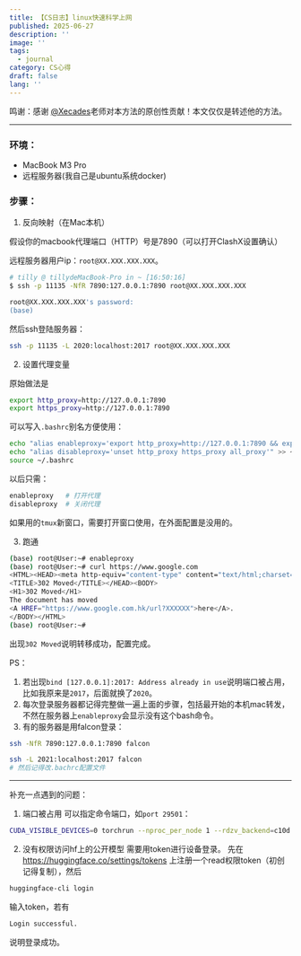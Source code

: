 ```yaml
---
title: 【CS日志】linux快速科学上网
published: 2025-06-27
description: ''
image: ''
tags:
  - journal
category: CS心得
draft: false
lang: ''
---
```

鸣谢：感谢 [@Xecades](https://github.com/xecades)老师对本方法的原创性贡献！本文仅仅是转述他的方法。

---

### 环境：
- MacBook M3 Pro
- 远程服务器(我自己是ubuntu系统docker)

### 步骤：
1. 反向映射（在Mac本机）

假设你的macbook代理端口（HTTP）号是7890（可以打开ClashX设置确认）

远程服务器用户ip：`root@XX.XXX.XXX.XXX`。
```bash
# tilly @ tillydeMacBook-Pro in ~ [16:50:16]
$ ssh -p 11135 -NfR 7890:127.0.0.1:7890 root@XX.XXX.XXX.XXX

root@XX.XXX.XXX.XXX's password: 
(base)
```
然后ssh登陆服务器：
```bash
ssh -p 11135 -L 2020:localhost:2017 root@XX.XXX.XXX.XXX
```

2. 设置代理变量

原始做法是
```bash
export http_proxy=http://127.0.0.1:7890
export https_proxy=http://127.0.0.1:7890
```
可以写入`.bashrc`别名方便使用：
```bash
echo "alias enableproxy='export http_proxy=http://127.0.0.1:7890 && export https_proxy=http://127.0.0.1:7890'" >> ~/.bashrc
echo "alias disableproxy='unset http_proxy https_proxy all_proxy'" >> ~/.bashrc
source ~/.bashrc
```
以后只需：
```bash
enableproxy   # 打开代理
disableproxy  # 关闭代理
```


如果用的`tmux`新窗口，需要打开窗口使用，在外面配置是没用的。

3. 跑通
```bash
(base) root@User:~# enableproxy
(base) root@User:~# curl https://www.google.com
<HTML><HEAD><meta http-equiv="content-type" content="text/html;charset=utf-8">
<TITLE>302 Moved</TITLE></HEAD><BODY>
<H1>302 Moved</H1>
The document has moved
<A HREF="https://www.google.com.hk/url?XXXXXX">here</A>.
</BODY></HTML>
(base) root@User:~#
```
出现`302 Moved`说明转移成功，配置完成。

PS：
1. 若出现`bind [127.0.0.1]:2017: Address already in use`说明端口被占用，比如我原来是`2017`，后面就换了`2020`。
2. 每次登录服务器都记得完整做一遍上面的步骤，包括最开始的本机mac转发，不然在服务器上`enableproxy`会显示没有这个bash命令。
3. 有的服务器是用falcon登录：
```bash
ssh -NfR 7890:127.0.0.1:7890 falcon

ssh -L 2021:localhost:2017 falcon
# 然后记得改.bachrc配置文件
```

---

补充一点遇到的问题：
1. 端口被占用
可以指定命令端口，如`port 29501`：
```bash
CUDA_VISIBLE_DEVICES=0 torchrun --nproc_per_node 1 --rdzv_backend=c10d --rdzv_endpoint=localhost:29501 run.py args/gsm_coconut.yaml
```
2. 没有权限访问hf上的公开模型
需要用token进行设备登录。
先在 https://huggingface.co/settings/tokens 上注册一个read权限token（初创记得复制），然后
```bash
huggingface-cli login
```
输入token，若有
```bash
Login successful.
```
说明登录成功。